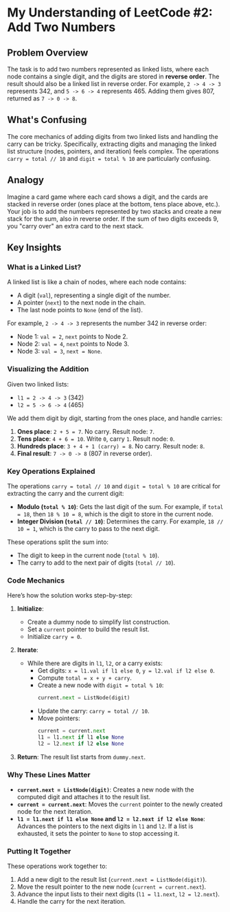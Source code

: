 # My Understanding of LeetCode #2: Add Two Numbers

## Problem Overview
The task is to add two numbers represented as linked lists, where each node contains a single digit, and the digits are stored in **reverse order**. The result should also be a linked list in reverse order. For example, `2 -> 4 -> 3` represents 342, and `5 -> 6 -> 4` represents 465. Adding them gives 807, returned as `7 -> 0 -> 8`.

## What's Confusing
The core mechanics of adding digits from two linked lists and handling the carry can be tricky. Specifically, extracting digits and managing the linked list structure (nodes, pointers, and iteration) feels complex. The operations `carry = total // 10` and `digit = total % 10` are particularly confusing.

## Analogy
Imagine a card game where each card shows a digit, and the cards are stacked in reverse order (ones place at the bottom, tens place above, etc.). Your job is to add the numbers represented by two stacks and create a new stack for the sum, also in reverse order. If the sum of two digits exceeds 9, you "carry over" an extra card to the next stack.

## Key Insights

### What is a Linked List?
A linked list is like a chain of nodes, where each node contains:
- A digit (`val`), representing a single digit of the number.
- A pointer (`next`) to the next node in the chain.
- The last node points to `None` (end of the list).

For example, `2 -> 4 -> 3` represents the number 342 in reverse order:
- Node 1: `val = 2`, `next` points to Node 2.
- Node 2: `val = 4`, `next` points to Node 3.
- Node 3: `val = 3`, `next = None`.

### Visualizing the Addition
Given two linked lists:
- `l1 = 2 -> 4 -> 3` (342)
- `l2 = 5 -> 6 -> 4` (465)

We add them digit by digit, starting from the ones place, and handle carries:
1. **Ones place**: `2 + 5 = 7`. No carry. Result node: `7`.
2. **Tens place**: `4 + 6 = 10`. Write `0`, carry `1`. Result node: `0`.
3. **Hundreds place**: `3 + 4 + 1 (carry) = 8`. No carry. Result node: `8`.
4. **Final result**: `7 -> 0 -> 8` (807 in reverse order).

### Key Operations Explained
The operations `carry = total // 10` and `digit = total % 10` are critical for extracting the carry and the current digit:
- **Modulo (`total % 10`)**: Gets the last digit of the sum. For example, if `total = 18`, then `18 % 10 = 8`, which is the digit to store in the current node.
- **Integer Division (`total // 10`)**: Determines the carry. For example, `18 // 10 = 1`, which is the carry to pass to the next digit.

These operations split the sum into:
- The digit to keep in the current node (`total % 10`).
- The carry to add to the next pair of digits (`total // 10`).

### Code Mechanics
Here’s how the solution works step-by-step:
1. **Initialize**:
   - Create a dummy node to simplify list construction.
   - Set a `current` pointer to build the result list.
   - Initialize `carry = 0`.

2. **Iterate**:
   - While there are digits in `l1`, `l2`, or a carry exists:
     - Get digits: `x = l1.val if l1 else 0`, `y = l2.val if l2 else 0`.
     - Compute `total = x + y + carry`.
     - Create a new node with `digit = total % 10`:
       ```python
       current.next = ListNode(digit)
       ```
     - Update the carry: `carry = total // 10`.
     - Move pointers:
       ```python
       current = current.next
       l1 = l1.next if l1 else None
       l2 = l2.next if l2 else None
       ```

3. **Return**: The result list starts from `dummy.next`.

### Why These Lines Matter
- **`current.next = ListNode(digit)`**: Creates a new node with the computed digit and attaches it to the result list.
- **`current = current.next`**: Moves the `current` pointer to the newly created node for the next iteration.
- **`l1 = l1.next if l1 else None` and `l2 = l2.next if l2 else None`**: Advances the pointers to the next digits in `l1` and `l2`. If a list is exhausted, it sets the pointer to `None` to stop accessing it.

### Putting It Together
These operations work together to:
1. Add a new digit to the result list (`current.next = ListNode(digit)`).
2. Move the result pointer to the new node (`current = current.next`).
3. Advance the input lists to their next digits (`l1 = l1.next`, `l2 = l2.next`).
4. Handle the carry for the next iteration.










